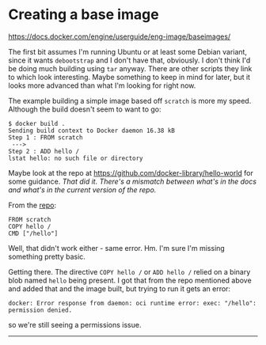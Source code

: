 # Creating a base image

https://docs.docker.com/engine/userguide/eng-image/baseimages/

The first bit assumes I'm running Ubuntu or at least some Debian variant, since it wants `debootstrap` and I don't have that, obviously. I don't think I'd be doing much building using `tar` anyway. There are other scripts they link to which look interesting. Maybe something to keep in mind for later, but it looks more advanced than what I'm looking for right now.

The example building a simple image based off `scratch` is more my speed. Although the build doesn't seem to want to go:

```
$ docker build .
Sending build context to Docker daemon 16.38 kB
Step 1 : FROM scratch
 ---> 
Step 2 : ADD hello /
lstat hello: no such file or directory
```

Maybe look at the repo at https://github.com/docker-library/hello-world for some guidance. _That did it. There's a mismatch between what's in the docs and what's in the current version of the repo._

From the [repo](https://github.com/docker-library/hello-world/blob/master/hello-world/Dockerfile):

```
FROM scratch
COPY hello /
CMD ["/hello"]
```

Well, that didn't work either - same error. Hm. I'm sure I'm missing something pretty basic.

Getting there. The directive `COPY hello /` or `ADD hello /` relied on a binary blob named `hello` being present. I got that from the repo mentioned above and added that and the image built, but trying to run it gets an error:

```
docker: Error response from daemon: oci runtime error: exec: "/hello": permission denied.
```

so we're still seeing a permissions issue.


-----
